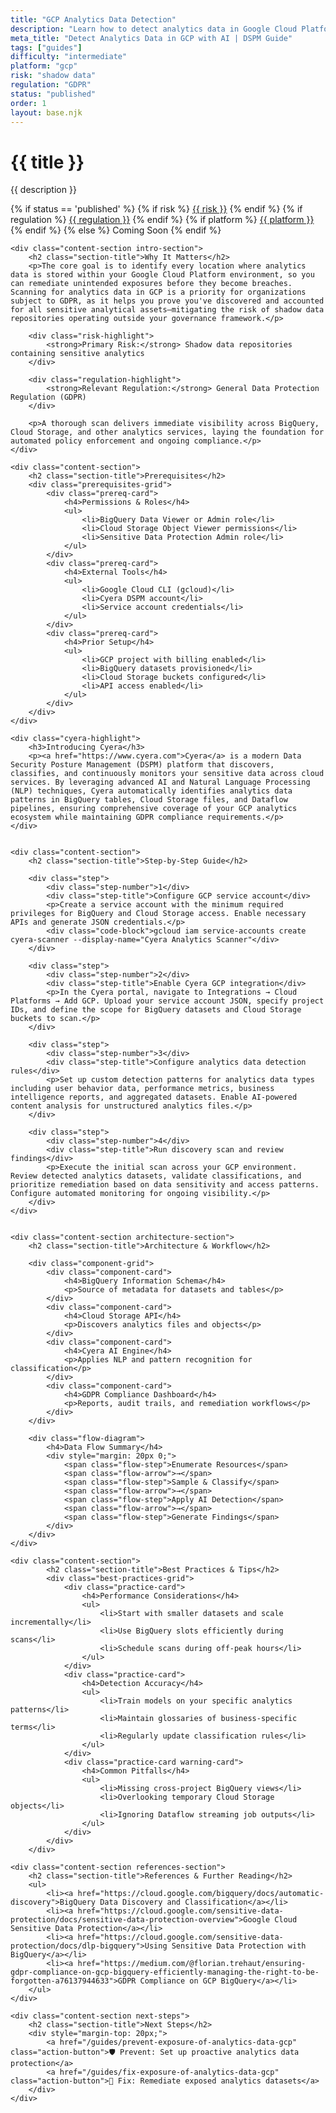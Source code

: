 ```yaml
---
title: "GCP Analytics Data Detection"
description: "Learn how to detect analytics data in Google Cloud Platform environments. Follow step-by-step guidance for GDPR compliance."
meta_title: "Detect Analytics Data in GCP with AI | DSPM Guide"
tags: ["guides"]
difficulty: "intermediate"
platform: "gcp"
risk: "shadow data"
regulation: "GDPR"
status: "published"
order: 1
layout: base.njk
---
```


<div class="container">
    <div class="header">
        <h1>{{ title }}</h1>
        <p>{{ description }}</p>
        <div class="guide-tags-container">
			<div class="guide-tags-wrapper">
		    {% if status == 'published' %}
		        {% if risk %}
		        <a href="/risk/{{ risk | downcase | replace: ' ', '-' }}/" class="guide-tag risk">{{ risk }}</a>
		        {% endif %}
		        {% if regulation %}
		        <a href="/regulation/{{ regulation | downcase | replace: ' ', '-' }}/" class="guide-tag regulation">{{ regulation }}</a>
		        {% endif %}
		        {% if platform %}
		        <a href="/platforms/{{ platform | downcase | replace: ' ', '-' }}/" class="guide-tag platform">{{ platform }}</a>
		        {% endif %}
		    {% else %}
		        <span class="guide-tag coming-soon">Coming Soon</span>
		    {% endif %}
		</div>
		</div>
    </div>

    <div class="content-section intro-section">
        <h2 class="section-title">Why It Matters</h2>
        <p>The core goal is to identify every location where analytics data is stored within your Google Cloud Platform environment, so you can remediate unintended exposures before they become breaches. Scanning for analytics data in GCP is a priority for organizations subject to GDPR, as it helps you prove you've discovered and accounted for all sensitive analytical assets—mitigating the risk of shadow data repositories operating outside your governance framework.</p>
        
        <div class="risk-highlight">
            <strong>Primary Risk:</strong> Shadow data repositories containing sensitive analytics
        </div>
        
        <div class="regulation-highlight">
            <strong>Relevant Regulation:</strong> General Data Protection Regulation (GDPR)
        </div>
        
        <p>A thorough scan delivers immediate visibility across BigQuery, Cloud Storage, and other analytics services, laying the foundation for automated policy enforcement and ongoing compliance.</p>
    </div>

    <div class="content-section">
        <h2 class="section-title">Prerequisites</h2>
        <div class="prerequisites-grid">
            <div class="prereq-card">
                <h4>Permissions & Roles</h4>
                <ul>
                    <li>BigQuery Data Viewer or Admin role</li>
                    <li>Cloud Storage Object Viewer permissions</li>
                    <li>Sensitive Data Protection Admin role</li>
                </ul>
            </div>
            <div class="prereq-card">
                <h4>External Tools</h4>
                <ul>
                    <li>Google Cloud CLI (gcloud)</li>
                    <li>Cyera DSPM account</li>
                    <li>Service account credentials</li>
                </ul>
            </div>
            <div class="prereq-card">
                <h4>Prior Setup</h4>
                <ul>
                    <li>GCP project with billing enabled</li>
                    <li>BigQuery datasets provisioned</li>
                    <li>Cloud Storage buckets configured</li>
                    <li>API access enabled</li>
                </ul>
            </div>
        </div>
    </div>
	
    <div class="cyera-highlight">
        <h3>Introducing Cyera</h3>
        <p><a href="https://www.cyera.com">Cyera</a> is a modern Data Security Posture Management (DSPM) platform that discovers, classifies, and continuously monitors your sensitive data across cloud services. By leveraging advanced AI and Natural Language Processing (NLP) techniques, Cyera automatically identifies analytics data patterns in BigQuery tables, Cloud Storage files, and Dataflow pipelines, ensuring comprehensive coverage of your GCP analytics ecosystem while maintaining GDPR compliance requirements.</p>
    </div>
	

    <div class="content-section">
        <h2 class="section-title">Step-by-Step Guide</h2>
        
        <div class="step">
            <div class="step-number">1</div>
            <div class="step-title">Configure GCP service account</div>
            <p>Create a service account with the minimum required privileges for BigQuery and Cloud Storage access. Enable necessary APIs and generate JSON credentials.</p>
            <div class="code-block">gcloud iam service-accounts create cyera-scanner --display-name="Cyera Analytics Scanner"</div>
        </div>

        <div class="step">
            <div class="step-number">2</div>
            <div class="step-title">Enable Cyera GCP integration</div>
            <p>In the Cyera portal, navigate to Integrations → Cloud Platforms → Add GCP. Upload your service account JSON, specify project IDs, and define the scope for BigQuery datasets and Cloud Storage buckets to scan.</p>
        </div>

        <div class="step">
            <div class="step-number">3</div>
            <div class="step-title">Configure analytics data detection rules</div>
            <p>Set up custom detection patterns for analytics data types including user behavior data, performance metrics, business intelligence reports, and aggregated datasets. Enable AI-powered content analysis for unstructured analytics files.</p>
        </div>

        <div class="step">
            <div class="step-number">4</div>
            <div class="step-title">Run discovery scan and review findings</div>
            <p>Execute the initial scan across your GCP environment. Review detected analytics datasets, validate classifications, and prioritize remediation based on data sensitivity and access patterns. Configure automated monitoring for ongoing visibility.</p>
        </div>
    </div>


    <div class="content-section architecture-section">
        <h2 class="section-title">Architecture & Workflow</h2>
        
        <div class="component-grid">
            <div class="component-card">
                <h4>BigQuery Information Schema</h4>
                <p>Source of metadata for datasets and tables</p>
            </div>
            <div class="component-card">
                <h4>Cloud Storage API</h4>
                <p>Discovers analytics files and objects</p>
            </div>
            <div class="component-card">
                <h4>Cyera AI Engine</h4>
                <p>Applies NLP and pattern recognition for classification</p>
            </div>
            <div class="component-card">
                <h4>GDPR Compliance Dashboard</h4>
                <p>Reports, audit trails, and remediation workflows</p>
            </div>
        </div>

        <div class="flow-diagram">
            <h4>Data Flow Summary</h4>
            <div style="margin: 20px 0;">
                <span class="flow-step">Enumerate Resources</span>
                <span class="flow-arrow">→</span>
                <span class="flow-step">Sample & Classify</span>
                <span class="flow-arrow">→</span>
                <span class="flow-step">Apply AI Detection</span>
                <span class="flow-arrow">→</span>
                <span class="flow-step">Generate Findings</span>
            </div>
        </div>
    </div>

	<div class="content-section">
	        <h2 class="section-title">Best Practices & Tips</h2>
	        <div class="best-practices-grid">
	            <div class="practice-card">
	                <h4>Performance Considerations</h4>
	                <ul>
	                    <li>Start with smaller datasets and scale incrementally</li>
	                    <li>Use BigQuery slots efficiently during scans</li>
	                    <li>Schedule scans during off-peak hours</li>
	                </ul>
	            </div>
	            <div class="practice-card">
	                <h4>Detection Accuracy</h4>
	                <ul>
	                    <li>Train models on your specific analytics patterns</li>
	                    <li>Maintain glossaries of business-specific terms</li>
	                    <li>Regularly update classification rules</li>
	                </ul>
	            </div>
	            <div class="practice-card warning-card">
	                <h4>Common Pitfalls</h4>
	                <ul>
	                    <li>Missing cross-project BigQuery views</li>
	                    <li>Overlooking temporary Cloud Storage objects</li>
	                    <li>Ignoring Dataflow streaming job outputs</li>
	                </ul>
	            </div>
	        </div>
	    </div>

    <div class="content-section references-section">
        <h2 class="section-title">References & Further Reading</h2>
        <ul>
            <li><a href="https://cloud.google.com/bigquery/docs/automatic-discovery">BigQuery Data Discovery and Classification</a></li>
            <li><a href="https://cloud.google.com/sensitive-data-protection/docs/sensitive-data-protection-overview">Google Cloud Sensitive Data Protection</a></li>
            <li><a href="https://cloud.google.com/sensitive-data-protection/docs/dlp-bigquery">Using Sensitive Data Protection with BigQuery</a></li>
            <li><a href="https://medium.com/@florian.trehaut/ensuring-gdpr-compliance-on-gcp-bigquery-efficiently-managing-the-right-to-be-forgotten-a76137944633">GDPR Compliance on GCP BigQuery</a></li>
        </ul>
    </div>

    <div class="content-section next-steps">
        <h2 class="section-title">Next Steps</h2>
        <div style="margin-top: 20px;">
            <a href="/guides/prevent-exposure-of-analytics-data-gcp" class="action-button">🛡️ Prevent: Set up proactive analytics data protection</a>
            <a href="/guides/fix-exposure-of-analytics-data-gcp" class="action-button">🔧 Fix: Remediate exposed analytics datasets</a>
        </div>
    </div>
</div>